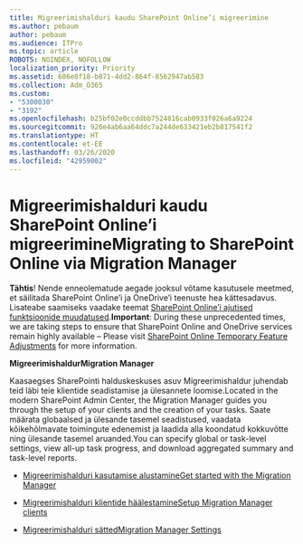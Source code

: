 ```yaml
---
title: Migreerimishalduri kaudu SharePoint Online’i migreerimine
ms.author: pebaum
author: pebaum
ms.audience: ITPro
ms.topic: article
ROBOTS: NOINDEX, NOFOLLOW
localization_priority: Priority
ms.assetid: 686e8f18-b871-4dd2-864f-8562947ab583
ms.collection: Adm_O365
ms.custom:
- "5300030"
- "3192"
ms.openlocfilehash: b25bf02e0ccddbb7524816cab0933f026a6a9224
ms.sourcegitcommit: 926e4ab6aa64ddc7a244de633421eb2b817541f2
ms.translationtype: HT
ms.contentlocale: et-EE
ms.lasthandoff: 03/26/2020
ms.locfileid: "42959002"
---
```

# <a name="migrating-to-sharepoint-online-via-migration-manager"></a><span data-ttu-id="23290-102">Migreerimishalduri kaudu SharePoint Online’i migreerimine</span><span class="sxs-lookup"><span data-stu-id="23290-102">Migrating to SharePoint Online via Migration Manager</span></span>

<span data-ttu-id="23290-103">**Tähtis**! Nende enneolematude aegade jooksul võtame kasutusele meetmed, et säilitada SharePoint Online’i ja OneDrive’i teenuste hea kättesadavus. Lisateabe saamiseks vaadake teemat [SharePoint Online’i ajutised funktsioonide muudatused](https://aka.ms/ODSPAdjustments).</span><span class="sxs-lookup"><span data-stu-id="23290-103">**Important**: During these unprecedented times, we are taking steps to ensure that SharePoint Online and OneDrive services remain highly available – Please visit [SharePoint Online Temporary Feature Adjustments](https://aka.ms/ODSPAdjustments) for more information.</span></span>

<span data-ttu-id="23290-104">**Migreerimishaldur**</span><span class="sxs-lookup"><span data-stu-id="23290-104">**Migration Manager**</span></span>

<span data-ttu-id="23290-105">Kaasaegses SharePointi halduskeskuses asuv Migreerimishaldur juhendab teid läbi teie klientide seadistamise ja ülesannete loomise.</span><span class="sxs-lookup"><span data-stu-id="23290-105">Located in the modern SharePoint Admin Center, the Migration Manager guides you through the setup of your clients and the creation of your tasks.</span></span> <span data-ttu-id="23290-106">Saate määrata globaalsed ja ülesande tasemel seadistused, vaadata kõikehõlmavate toimingute edenemist ja laadida alla koondatud kokkuvõtte ning ülesande tasemel aruanded.</span><span class="sxs-lookup"><span data-stu-id="23290-106">You can specify global or task-level settings, view all-up task progress, and download aggregated summary and task-level reports.</span></span>

- [<span data-ttu-id="23290-107">Migreerimishalduri kasutamise alustamine</span><span class="sxs-lookup"><span data-stu-id="23290-107">Get started with the Migration Manager</span></span>](https://docs.microsoft.com/sharepointmigration/mm-get-started)

- [<span data-ttu-id="23290-108">Migreerimishalduri klientide häälestamine</span><span class="sxs-lookup"><span data-stu-id="23290-108">Setup Migration Manager clients</span></span>](https://docs.microsoft.com/sharepointmigration/mm-setup-clients)

- [<span data-ttu-id="23290-109">Migreerimishalduri sätted</span><span class="sxs-lookup"><span data-stu-id="23290-109">Migration Manager Settings</span></span>](https://docs.microsoft.com/sharepointmigration/mm-settings)
